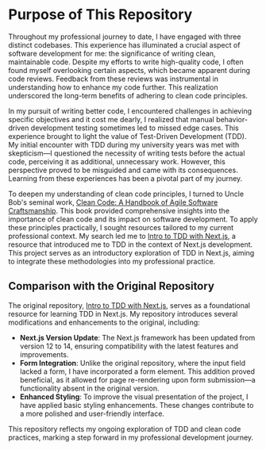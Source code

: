  # Purpose of This Repository

Throughout my professional journey to date, I have engaged with three distinct codebases. This experience has illuminated a crucial aspect of software development for me: the significance of writing clean, maintainable code. Despite my efforts to write high-quality code, I often found myself overlooking certain aspects, which became apparent during code reviews. Feedback from these reviews was instrumental in understanding how to enhance my code further. This realization underscored the long-term benefits of adhering to clean code principles.

In my pursuit of writing better code, I encountered challenges in achieving specific objectives and it cost me dearly, I realized that manual behavior-driven development testing sometimes led to missed edge cases. This experience brought to light the value of Test-Driven Development (TDD). My initial encounter with TDD during my university years was met with skepticism—I questioned the necessity of writing tests before the actual code, perceiving it as additional, unnecessary work. However, this perspective proved to be misguided and came with its consequences. Learning from these experiences has been a pivotal part of my journey.

To deepen my understanding of clean code principles, I turned to Uncle Bob's seminal work, [Clean Code: A Handbook of Agile Software Craftsmanship](https://www.amazon.co.uk/Clean-Code-Handbook-Software-Craftsmanship/dp/0132350882). This book provided comprehensive insights into the importance of clean code and its impact on software development. To apply these principles practically, I sought resources tailored to my current professional context. My search led me to [Intro to TDD with Next.js](https://learntdd.in/next/), a resource that introduced me to TDD in the context of Next.js development. This project serves as an introductory exploration of TDD in Next.js, aiming to integrate these methodologies into my professional practice.

## Comparison with the Original Repository

The original repository, [Intro to TDD with Next.js](https://github.com/learn-tdd-in/next), serves as a foundational resource for learning TDD in Next.js. My repository introduces several modifications and enhancements to the original, including:

- **Next.js Version Update**: The Next.js framework has been updated from version 12 to 14, ensuring compatibility with the latest features and improvements.
- **Form Integration**: Unlike the original repository, where the input field lacked a form, I have incorporated a form element. This addition proved beneficial, as it allowed for page re-rendering upon form submission—a functionality absent in the original version.
- **Enhanced Styling**: To improve the visual presentation of the project, I have applied basic styling enhancements. These changes contribute to a more polished and user-friendly interface.

This repository reflects my ongoing exploration of TDD and clean code practices, marking a step forward in my professional development journey.